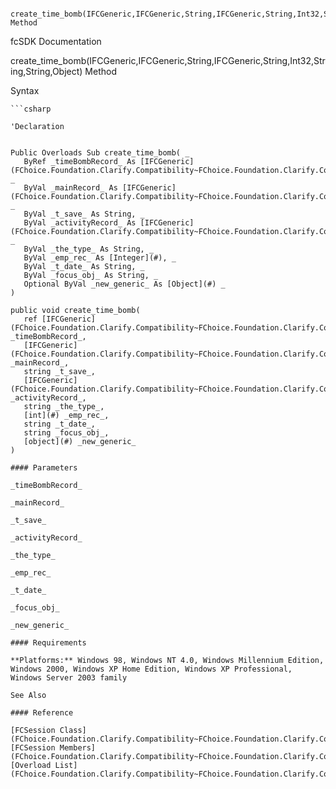 ﻿     create_time_bomb(IFCGeneric,IFCGeneric,String,IFCGeneric,String,Int32,String,String,Object) Method                                                   

fcSDK Documentation

create_time_bomb(IFCGeneric,IFCGeneric,String,IFCGeneric,String,Int32,String,String,Object) Method

Syntax

```vbnet
```csharp

'Declaration
 

Public Overloads Sub create_time_bomb( _
   ByRef _timeBombRecord_ As [IFCGeneric](FChoice.Foundation.Clarify.Compatibility~FChoice.Foundation.Clarify.Compatibility.IFCGeneric.md), _
   ByVal _mainRecord_ As [IFCGeneric](FChoice.Foundation.Clarify.Compatibility~FChoice.Foundation.Clarify.Compatibility.IFCGeneric.md), _
   ByVal _t_save_ As String, _
   ByVal _activityRecord_ As [IFCGeneric](FChoice.Foundation.Clarify.Compatibility~FChoice.Foundation.Clarify.Compatibility.IFCGeneric.md), _
   ByVal _the_type_ As String, _
   ByVal _emp_rec_ As [Integer](#), _
   ByVal _t_date_ As String, _
   ByVal _focus_obj_ As String, _
   Optional ByVal _new_generic_ As [Object](#) _
) 

public void create_time_bomb( 
   ref [IFCGeneric](FChoice.Foundation.Clarify.Compatibility~FChoice.Foundation.Clarify.Compatibility.IFCGeneric.md) _timeBombRecord_,
   [IFCGeneric](FChoice.Foundation.Clarify.Compatibility~FChoice.Foundation.Clarify.Compatibility.IFCGeneric.md) _mainRecord_,
   string _t_save_,
   [IFCGeneric](FChoice.Foundation.Clarify.Compatibility~FChoice.Foundation.Clarify.Compatibility.IFCGeneric.md) _activityRecord_,
   string _the_type_,
   [int](#) _emp_rec_,
   string _t_date_,
   string _focus_obj_,
   [object](#) _new_generic_
)

#### Parameters

_timeBombRecord_

_mainRecord_

_t_save_

_activityRecord_

_the_type_

_emp_rec_

_t_date_

_focus_obj_

_new_generic_

#### Requirements

**Platforms:** Windows 98, Windows NT 4.0, Windows Millennium Edition, Windows 2000, Windows XP Home Edition, Windows XP Professional, Windows Server 2003 family

See Also

#### Reference

[FCSession Class](FChoice.Foundation.Clarify.Compatibility~FChoice.Foundation.Clarify.Compatibility.FCSession.md)  
[FCSession Members](FChoice.Foundation.Clarify.Compatibility~FChoice.Foundation.Clarify.Compatibility.FCSession_members.md)  
[Overload List](FChoice.Foundation.Clarify.Compatibility~FChoice.Foundation.Clarify.Compatibility.FCSession~create_time_bomb.md)